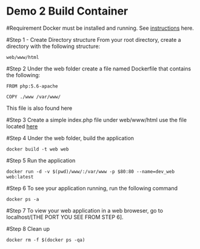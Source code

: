 # Demo 2  Build Container 

#Requirement
Docker must be installed and running. See [instructions](https://github.com/adebisioje/Azure-Container-Service/tree/master/demos) here. 

#Step 1 - Create Directory structure 
From your root directory, create a directory with the following structure:

    web/www/html

#Step 2 
Under the web folder create a file named Dockerfile that contains the following:

    FROM php:5.6-apache

    COPY ./www /var/www/
    
This file is also found here

#Step 3 
Create a simple index.php file under web/www/html
use the file located [here](https://github.com/adebisioje/Azure-Container-Service/tree/master/demos/demo%202/web/www/html)

#Step 4
Under the web folder, build the application 

    docker build -t web web
    
#Step 5 
Run the application

    docker run -d -v $(pwd)/www/:/var/www -p $80:80 --name=dev_web web:latest

#Step 6 
To see your application running, run the following command 

    docker ps -a

#Step 7
To view your web application in a web broweser, go to localhost/[THE PORT YOU SEE FROM STEP 6]. 

#Step 8 
Clean up 

    docker rm -f $(docker ps -qa)





